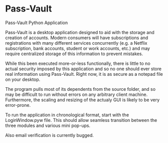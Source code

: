 # Pass-Vault
Pass-Vault Python Application

Pass-Vault is a desktop application designed to aid with the storage and creation of accounts. Modern consumers will have subscriptions and registrations with many different services concurrently (e.g. a Netflix subscription, bank accounts, student or work accounts, etc.) and may require centralized storage of this information to prevent mistakes. 

While this been executed more-or-less functionally, there is little to no actual security imposed by this application and so no one should ever store real information using Pass-Vault. Right now, it is as secure as a notepad file on your desktop. 

The program pulls most of its dependents from the source folder, and so may be difficult to run without errors on any arbitrary client machine. Furthermore, the scaling and resizing of the actualy GUI is likely to be very error-prone. 

To run the application in chronological format, start with the LoginWindow.pyw file. This should allow seamless transition between the three modules and various mini pop-ups. 

Also email verification is currently bugged. 
